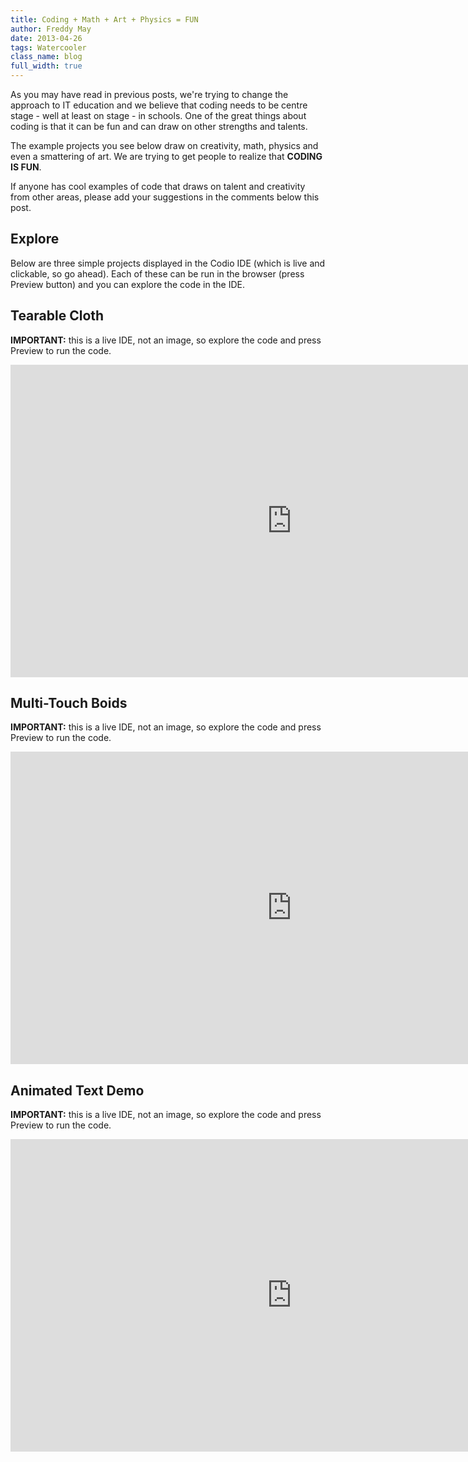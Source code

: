 ```yaml
---
title: Coding + Math + Art + Physics = FUN
author: Freddy May
date: 2013-04-26
tags: Watercooler
class_name: blog
full_width: true
---
```


As you may have read in previous posts, we're trying to change the approach to IT education and we believe that coding needs to be centre stage - well at least on stage - in schools. One of the great things about coding is that it can be fun and can draw on other strengths and talents.

The example projects you see below draw on creativity, math, physics and even a smattering of art. We are trying to get people to realize that **CODING IS FUN**.

If anyone has cool examples of code that draws on talent and creativity from other areas, please add your suggestions in the comments below this post.

## Explore
Below are three simple projects displayed in the Codio IDE (which is live and clickable, so go ahead). Each of these can be run in the browser (press Preview button) and you can explore the code in the IDE.

## Tearable Cloth
**IMPORTANT:** this is a live IDE, not an image, so explore the code and press Preview to run the code.

<div class="video">
  <div class="video-wrapper">
    <iframe src="https://codio.com/codio/Tear-able-Cloth-Demo" width="900" height="500" frameborder="0" marginheight="20" marginwidth="35" scrolling="auto"></iframe>
  </div>
</div>

## Multi-Touch Boids
**IMPORTANT:** this is a live IDE, not an image, so explore the code and press Preview to run the code.

<div class="video">
  <div class="video-wrapper">
    <iframe src="https://codio.com/joelmoss/Multitouch-Boids-Demo" width="900" height="500" frameborder="0" marginheight="20" marginwidth="35" scrolling="auto"></iframe>
  </div>
</div>

## Animated Text Demo
**IMPORTANT:** this is a live IDE, not an image, so explore the code and press Preview to run the code.

<div class="video">
  <div class="video-wrapper">
    <iframe src="https://codio.com/joelmoss/Animated-Text-Fill-Demo" width="900" height="500" frameborder="0" marginheight="20" marginwidth="35" scrolling="auto"></iframe>
  </div>
</div>
